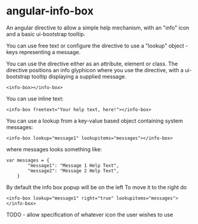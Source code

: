 # angular-info-box


An angular directive to allow a simple help mechanism, with an "info" icon and a basic ui-bootstrap tooltip.

You can use free text or configure the directive to use a "lookup" object - keys representing a message.

You can use the directive either as an attribute, element or class. The directive positions an info glyphicon where you use the directive, with a ui-bootstrap tooltip displaying a supplied message.

```
<info-box></info-box>
```

You can use inline text:

```
<info-box freetext="Your help text, here!"></info-box>
```

You can use a lookup from a key-value based object containing system messages:

```
<info-box lookup="message1" lookupitems="messages"></info-box>
```

where messages looks something like:

```
var messages = {
        "message1": "Message 1 Help Text",
        "message2": "Message 2 Help Text",
    }
```

By default the info box popup will be on the left
To move it to the right do 
```
<info-box lookup="message1" right="true" lookupitems="messages"></info-box>
```


TODO - allow specification of whatever icon the user wishes to use
